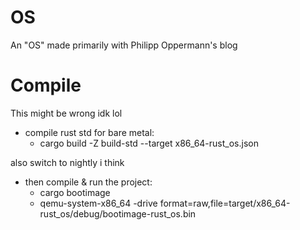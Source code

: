 # OS
An "OS" made primarily with Philipp Oppermann's blog

# Compile
This might be wrong idk lol

- compile rust std for bare metal:
  - cargo build -Z build-std --target x86_64-rust_os.json

also switch to nightly i think 

- then compile & run the project:
  - cargo bootimage
  - qemu-system-x86_64 -drive format=raw,file=target/x86_64-rust_os/debug/bootimage-rust_os.bin

